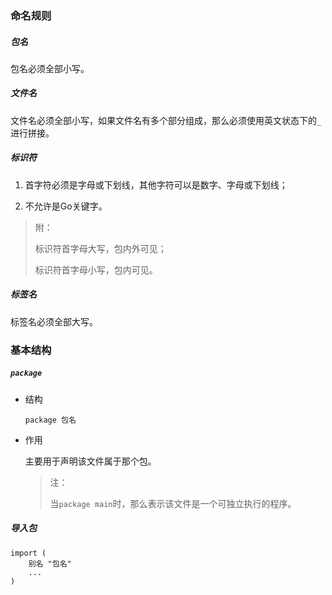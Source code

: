 ### 命名规则

##### 包名

包名必须全部小写。

##### 文件名

文件名必须全部小写，如果文件名有多个部分组成，那么必须使用英文状态下的`_`进行拼接。

##### 标识符

1. 首字符必须是字母或下划线，其他字符可以是数字、字母或下划线；

2. 不允许是Go关键字。

> 附：
>
> 标识符首字母大写，包内外可见；
>
> 标识符首字母小写，包内可见。

##### 标签名

标签名必须全部大写。

### 基本结构

##### `package`

* 结构

    ```shell
    package 包名
    ```

* 作用

    主要用于声明该文件属于那个包。
    
    > 注：
    >
    > 当`package main`时，那么表示该文件是一个可独立执行的程序。

##### 导入包

```shell
import (
    别名 "包名"
    ...
)
```